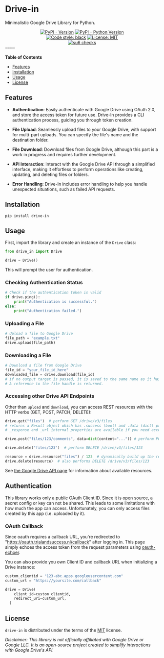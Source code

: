 # Drive-in

Minimalistic Google Drive Library for Python.

<div align="center">
    <a href="https://pypi.org/project/drive-in"><img alt="PyPI - Version" src="https://img.shields.io/pypi/v/drive-in.svg"/></a>
    <a href="https://pypi.org/project/drive-in"><img alt="PyPI - Python Version" src="https://img.shields.io/pypi/pyversions/drive-in.svg"/></a>
    <br/>
    <a href="https://github.com/psf/black"><img alt="Code style: black" src="https://img.shields.io/badge/code%20style-black-000000.svg"/></a>
    <a href="https://opensource.org/licenses/MIT"><img alt="License: MIT" src="https://img.shields.io/badge/License-MIT-yellow.svg"/></a>
    <br/>
    <a href="https://github.com/trialandsuccess/drive-in/actions"><img alt="su6 checks" src="https://github.com/trialandsuccess/drive-in/actions/workflows/su6.yml/badge.svg?branch=development"/></a>
</div>
-----

**Table of Contents**

- [Features](#features)
- [Installation](#installation)
- [Usage](#usage)
- [License](#license)

## Features

- **Authentication**: Easily authenticate with Google Drive using OAuth 2.0, and store the access token for future use.
  Drive-In provides a CLI authentication process, guiding you through token creation.

- **File Upload**: Seamlessly upload files to your Google Drive, with support for multi-part uploads. You can specify
  the file's name and the destination folder.

- **File Download**: Download files from Google Drive, although this part is a work in progress and requires further
  development.

- **API Interaction**: Interact with the Google Drive API through a simplified interface, making it effortless to
  perform operations like creating, updating, and deleting files or folders.

- **Error Handling**: Drive-In includes error handling to help you handle unexpected situations, such as failed API
  requests.

## Installation

```console
pip install drive-in
```

## Usage

First, import the library and create an instance of the `Drive` class:

```python
from drive_in import Drive

drive = Drive()
```

This will prompt the user for authentication.

### Checking Authentication Status

```python
# Check if the authentication token is valid
if drive.ping():
    print("Authentication is successful.")
else:
    print("Authentication failed.")
```

### Uploading a File

```python
# Upload a file to Google Drive
file_path = "example.txt"
drive.upload(file_path)
```

### Downloading a File

```python
# Download a file from Google Drive 
file_id = "your_file_id_here"
downloaded_file = drive.download(file_id)
# if no output target is passed, it is saved to the same name as it has on drive. 
# A reference to the file handle is returned.
```

### Accessing other Drive API Endpoints

Other than `upload` and `download`, you can access REST resources with the HTTP verbs (GET, POST, PATCH, DELETE):

```python
drive.get("files")  # perform GET /drive/v3/files
# returns a Result object which has .success (bool) and .data (dict) properties.
# _response and _url internal properties are available if you need access to this raw info.

drive.post("files/123/comments", data=dict(content="...")) # perform POST to create a new comment.

drive.delete("files/123")  # perform DELETE /drive/v3/files/123

resource = drive.resource("files") / 123  # dynamically build up the resource string
drive.delete(resource)  # also performs DELETE /drive/v3/files/123
```

See [the Google Drive API page](https://developers.google.com/drive/api/reference/rest/v3) for information about
available resources.

## Authentication
This library works only a public OAuth Client ID. 
Since it is open source, a secret config or key can not be shared. 
This leads to some limitations with how much the app can access. 
Unfortunately, you can only access files created by this app (i.e. uploaded by it).

### OAuth Callback
Since oauth requires a callback URL, you're redirected to "https://oauth.trialandsuccess.nl/callback" after logging in.
This page simply echoes the access token from the request parameters using [oauth-echoer](https://github.com/trialandsuccess/oauth-echoer).

You can also provide you own Client ID and callback URL when initializing a Drive instance:
```python
custom_clientid = "123-abc.apps.googleusercontent.com"
custom_url = "https://yoursite.com/callback"

drive = Drive(
    client_id=custom_clientid,
    redirect_uri=custom_url,
  )
```

## License

`drive-in` is distributed under the terms of the [MIT](https://spdx.org/licenses/MIT.html) license.

*Disclaimer: This library is not officially affiliated with Google Drive or Google LLC. It is an open-source project
created to simplify interactions with Google Drive's API.*